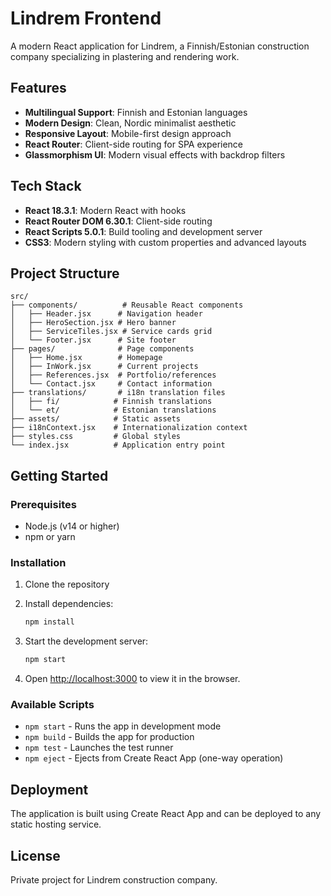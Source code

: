 # Lindrem Frontend

A modern React application for Lindrem, a Finnish/Estonian construction company specializing in plastering and rendering work.

## Features

- **Multilingual Support**: Finnish and Estonian languages
- **Modern Design**: Clean, Nordic minimalist aesthetic
- **Responsive Layout**: Mobile-first design approach
- **React Router**: Client-side routing for SPA experience
- **Glassmorphism UI**: Modern visual effects with backdrop filters

## Tech Stack

- **React 18.3.1**: Modern React with hooks
- **React Router DOM 6.30.1**: Client-side routing
- **React Scripts 5.0.1**: Build tooling and development server
- **CSS3**: Modern styling with custom properties and advanced layouts

## Project Structure

```
src/
├── components/          # Reusable React components
│   ├── Header.jsx      # Navigation header
│   ├── HeroSection.jsx # Hero banner
│   ├── ServiceTiles.jsx # Service cards grid
│   └── Footer.jsx      # Site footer
├── pages/              # Page components
│   ├── Home.jsx        # Homepage
│   ├── InWork.jsx      # Current projects
│   ├── References.jsx  # Portfolio/references
│   └── Contact.jsx     # Contact information
├── translations/       # i18n translation files
│   ├── fi/            # Finnish translations
│   └── et/            # Estonian translations
├── assets/            # Static assets
├── i18nContext.jsx    # Internationalization context
├── styles.css         # Global styles
└── index.jsx          # Application entry point
```

## Getting Started

### Prerequisites

- Node.js (v14 or higher)
- npm or yarn

### Installation

1. Clone the repository
2. Install dependencies:
   ```bash
   npm install
   ```

3. Start the development server:
   ```bash
   npm start
   ```

4. Open [http://localhost:3000](http://localhost:3000) to view it in the browser.

### Available Scripts

- `npm start` - Runs the app in development mode
- `npm build` - Builds the app for production
- `npm test` - Launches the test runner
- `npm eject` - Ejects from Create React App (one-way operation)

## Deployment

The application is built using Create React App and can be deployed to any static hosting service.

## License

Private project for Lindrem construction company.
